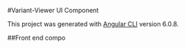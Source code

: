 #Variant-Viewer UI Component

This project was generated with [Angular CLI](https://github.com/angular/angular-cli) version 6.0.8.

##Front end compo
